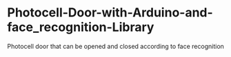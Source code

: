 # Photocell-Door-with-Arduino-and-face_recognition-Library
Photocell door that can be opened and closed according to face recognition
